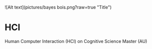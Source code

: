 ![Alt text](pictures/bayes bois.png?raw=true "Title")

# HCI
Human Computer Interaction (HCI) on Cognitive Science Master (AU)
